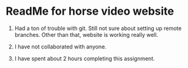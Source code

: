 # ReadMe for horse video website

1. Had a ton of trouble with git. Still not sure about setting up remote branches. Other than that, website is working really well.

2. I have not collaborated with anyone.

3. I have spent about 2 hours completing this assignment.
